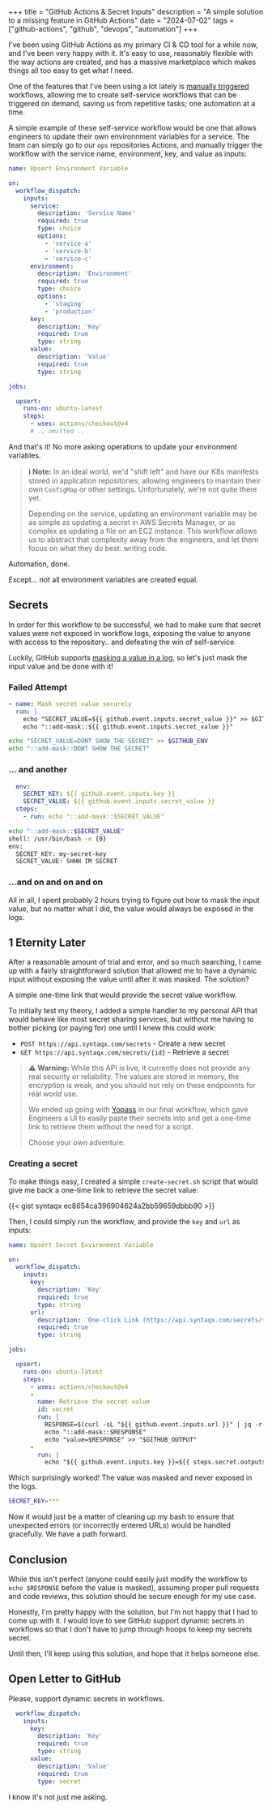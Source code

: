 +++
title = "GitHub Actions & Secret Inputs"
description = "A simple solution to a missing feature in GitHub Actions"
date = "2024-07-02"
tags = ["github-actions", "github", "devops", "automation"]
+++


I've been using GitHub Actions as my primary CI & CD tool for a while now, and
I've been very happy with it. It's easy to use, reasonably flexible with the
way actions are created, and has a massive marketplace which makes things all
too easy to get what I need.

One of the features that I've been using a lot lately is [manually triggered][]
workflows, allowing me to create self-service workflows that can be triggered on
demand, saving us from repetitive tasks; one automation at a time.

[manually triggered]: https://docs.github.com/actions/using-workflows/manually-running-a-workflow

A simple example of these self-service workflow would be one that allows
engineers to update their own environnment variables for a service. The team can
simply go to our `ops` repositories Actions, and manually trigger the workflow
with the service name, environment, key, and value as inputs:


```yaml
name: Upsert Environment Variable

on:
  workflow_dispatch:
    inputs:
      service:
        description: 'Service Name'
        required: true
        type: choice
        options:
          - 'service-a'
          - 'service-b'
          - 'service-c'
      environment:
        description: 'Environment'
        required: true
        type: choice
        options:
          - 'staging'
          - 'production'
      key:
        description: 'Key'
        required: true
        type: string
      value:
        description: 'Value'
        required: true
        type: string

jobs:

  upsert:
    runs-on: ubuntu-latest
    steps:
      - uses: actions/checkout@v4
      # .. omitted ..
```

And that's it! No more asking operations to update your environment variables.

> __ℹ️ Note:__ In an ideal world, we'd "shift left" and have our K8s manifests
> stored in application repositories, allowing engineers to maintain their own
> `ConfigMap` or other settings. Unfortunately, we're not quite there yet.
>
> Depending on the service, updating an environment variable may be as simple as
> updating a secret in AWS Secrets Manager, or as complex as updating a file on
> an EC2 instance. This workflow allows us to abstract that complexity away from
> the engineers, and let them focus on what they do best: writing code.

Automation, done.

Except... not all environment variables are created equal.

## Secrets

In order for this workflow to be successful, we had to make sure that secret
values were not exposed in workflow logs, exposing the value to anyone with
access to the repository.. and defeating the win of self-service.

Luckily, GitHub supports [masking a value in a log][], so let's just mask the
input value and be done with it!

[masking a value in a log]: https://docs.github.com/actions/learn-github-actions/workflow-commands-for-github-actions#masking-a-value-in-a-log

### Failed Attempt

```yaml
- name: Mask secret value securely
  run: |
    echo "SECRET_VALUE=${{ github.event.inputs.secret_value }}" >> $GITHUB_ENV
    echo "::add-mask::${{ github.event.inputs.secret_value }}"
```

```sh
echo "SECRET_VALUE=DONT SHOW THE SECRET" >> $GITHUB_ENV
echo "::add-mask::DONT SHOW THE SECRET"
```

### ... and another

```yaml
  env:
    SECRET_KEY: ${{ github.event.inputs.key }}
    SECRET_VALUE: ${{ github.event.inputs.secret_value }}
  steps:
    - run: echo "::add-mask::$SECRET_VALUE"
```

```sh
echo "::add-mask::$SECRET_VALUE"
shell: /usr/bin/bash -e {0}
env:
  SECRET_KEY: my-secret-key
  SECRET_VALUE: SHHH IM SECRET
```

### ...and on and on and on

All in all, I spent probably 2 hours trying to figure out how to mask the input
value, but no matter what I did, the value would always be exposed in the logs.

## 1 Eternity Later

After a reasonable amount of trial and error, and so much searching, I came up
with a fairly straightforward solution that allowed me to have a dynamic input
without exposing the value until after it was masked. The solution?

A simple one-time link that would provide the secret value workflow.

To initially test my theory, I added a simple handler to my personal API that
would behave like most secret sharing services, but without me having to bother
picking (or paying for) one until I knew this could work:

- `POST https://api.syntaqx.com/secrets` - Create a new secret
- `GET https://api.syntaqx.com/secrets/{id}` - Retrieve a secret

> __⚠️ Warning:__ While this API is live, it currently does not provide any
> real security or reliability. The values are stored in memory, the encryption
> is weak, and you should not rely on these endpoinnts for real world use.
>
> We ended up going with [Yopass](https://yopass.se/) in our final workflow,
> which gave Engineers a UI to easily paste their secrets into and get a
> one-time link to retrieve them without the need for a script.
>
> Choose your own adventure.

### Creating a secret

To make things easy, I created a simple `create-secret.sh` script that would
give me back a one-time link to retrieve the secret value:

{{< gist syntaqx ec8654ca396904624a2bb59659dbbb90 >}}

Then, I could simply run the workflow, and provide the `key` and `url` as
inputs:

```yaml
name: Upsert Secret Environment Variable

on:
  workflow_dispatch:
    inputs:
      key:
        description: 'Key'
        required: true
        type: string
      url:
        description: 'One-click Link (https://api.syntaqx.com/secrets/{id})'
        required: true
        type: string

jobs:

  upsert:
    runs-on: ubuntu-latest
    steps:
      - uses: actions/checkout@v4
      -
        name: Retrieve the secret value
        id: secret
        run: |
          RESPONSE=$(curl -sL "${{ github.event.inputs.url }}" | jq -r '.secret')
          echo "::add-mask::$RESPONSE"
          echo "value=$RESPONSE" >> "$GITHUB_OUTPUT"
      -
        run: |
          echo "${{ github.event.inputs.key }}=${{ steps.secret.outputs.value }}"
```

Which surprisingly worked! The value was masked and never exposed in the logs.

```sh
SECRET_KEY=***
```

Now it would just be a matter of cleaning up my bash to ensure that unexpected
errors (or incorrectly entered URLs) would be handled gracefully. We have a path
forward.

## Conclusion

While this isn't perfect (anyone could easily just modify the workflow to
`echo $RESPONSE` before the value is masked), assuming proper pull requests and
code reviews, this solution should be secure enough for my use case.

Honestly, I'm pretty happy with the solution, but I'm not happy that I had to
come up with it. I would love to see GitHub support dynamic secrets in workflows
so that I don't have to jump through hoops to keep my secrets secret.

Until then, I'll keep using this solution, and hope that it helps someone else.

## Open Letter to GitHub

Please, support dynamic secrets in workflows.

```yaml
  workflow_dispatch:
    inputs:
      key:
        description: 'Key'
        required: true
        type: string
      value:
        description: 'Value'
        required: true
        type: secret
```

I know it's not just me asking.
